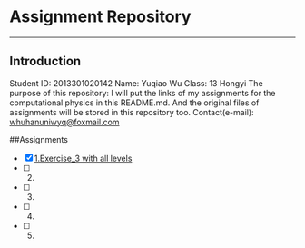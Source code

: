 # **Assignment Repository**
------

## Introduction
Student ID: 2013301020142
Name: Yuqiao Wu
Class: 13 Hongyi
The purpose of this repository: I will put the links of my assignments for the computational physics in this README.md. And the original files of assignments will be stored in this repository too.
Contact(e-mail): whuhanuniwyq@foxmail.com

##Assignments
- [x] [1.Exercise_3 with all levels](https://raw.githubusercontent.com/chenfeng2013301020145/computational-physics_N2013301020145/master/Exercise/1st%20assignment.md)
- [ ] 2.
- [ ] 3.
- [ ] 4.
- [ ] 5.
